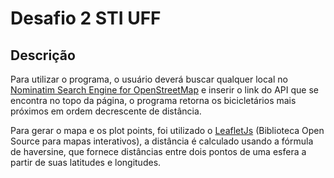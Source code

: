 # Desafio 2 STI UFF

## Descrição

Para utilizar o programa, o usuário deverá buscar qualquer local no [Nominatim Search Engine for OpenStreetMap](https://nominatim.openstreetmap.org/ui/search.html) e inserir o link do API que se encontra no topo da página, o programa retorna os bicicletários mais próximos em ordem decrescente de distância.

Para gerar o mapa e os plot points, foi utilizado o [LeafletJs](https://leafletjs.com/) (Biblioteca Open Source para mapas interativos), a distância é calculado usando a fórmula de haversine, que fornece distâncias entre dois pontos de uma esfera a partir de suas latitudes e longitudes.
